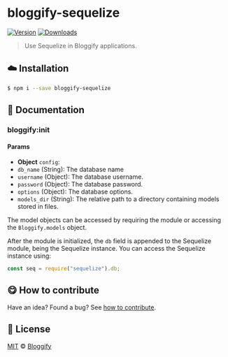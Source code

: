
# bloggify-sequelize

 [![Version](https://img.shields.io/npm/v/bloggify-sequelize.svg)](https://www.npmjs.com/package/bloggify-sequelize) [![Downloads](https://img.shields.io/npm/dt/bloggify-sequelize.svg)](https://www.npmjs.com/package/bloggify-sequelize)

> Use Sequelize in Bloggify applications.

## :cloud: Installation

```sh
$ npm i --save bloggify-sequelize
```


## :memo: Documentation


### bloggify:init

#### Params
- **Object** `config`:
 - `db_name` (String): The database name
 - `username` (Object): The database username.
 - `password` (Object): The database password.
 - `options` (Object): The database options.
 - `models_dir` (String): The relative path to a directory containing models stored in files.

The model objects can be accessed by requiring the module or accessing the `Bloggify.models` object.

After the module is initialized, the `db` field is appended to the Sequelize module, being the Sequelize instance.
You can access the Sequelize instance using:

```js
const seq = require("sequelize").db;
```



## :yum: How to contribute
Have an idea? Found a bug? See [how to contribute][contributing].



## :scroll: License

[MIT][license] © [Bloggify][website]

[license]: http://showalicense.com/?fullname=Bloggify%20%3Csupport%40bloggify.org%3E%20(https%3A%2F%2Fbloggify.org)&year=2017#license-mit
[website]: https://bloggify.org
[contributing]: /CONTRIBUTING.md
[docs]: /DOCUMENTATION.md
